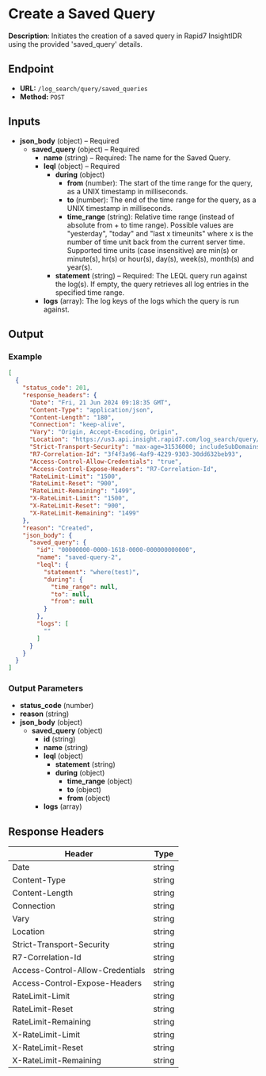 # Create a Saved Query

**Description**: Initiates the creation of a saved query in Rapid7 InsightIDR using the provided 'saved_query' details.

## Endpoint

- **URL:** `/log_search/query/saved_queries`
- **Method:** `POST`
## Inputs

- **json_body** (object) – Required
  - **saved_query** (object) – Required
    - **name** (string) – Required: The name for the Saved Query.
    - **leql** (object) – Required
      - **during** (object)
        - **from** (number): The start of the time range for the query, as a UNIX timestamp in milliseconds.
        - **to** (number): The end of the time range for the query, as a UNIX timestamp in milliseconds.
        - **time_range** (string): Relative time range (instead of absolute from + to time range). Possible values are "yesterday", "today" and "last x timeunits" where x is the number of time unit back from the current server time. Supported time units (case insensitive) are min(s) or minute(s), hr(s) or hour(s), day(s), week(s), month(s) and year(s).
      - **statement** (string) – Required: The LEQL query run against the log(s). If empty, the query retrieves all log entries in the specified time range.
    - **logs** (array): The log keys of the logs which the query is run against.
## Output

### Example

```json
[
  {
    "status_code": 201,
    "response_headers": {
      "Date": "Fri, 21 Jun 2024 09:18:35 GMT",
      "Content-Type": "application/json",
      "Content-Length": "180",
      "Connection": "keep-alive",
      "Vary": "Origin, Accept-Encoding, Origin",
      "Location": "https://us3.api.insight.rapid7.com/log_search/query/saved_queries/00000000-0000-1618-0000-000000000000",
      "Strict-Transport-Security": "max-age=31536000; includeSubDomains",
      "R7-Correlation-Id": "3f4f3a96-4af9-4229-9303-30dd632beb93",
      "Access-Control-Allow-Credentials": "true",
      "Access-Control-Expose-Headers": "R7-Correlation-Id",
      "RateLimit-Limit": "1500",
      "RateLimit-Reset": "900",
      "RateLimit-Remaining": "1499",
      "X-RateLimit-Limit": "1500",
      "X-RateLimit-Reset": "900",
      "X-RateLimit-Remaining": "1499"
    },
    "reason": "Created",
    "json_body": {
      "saved_query": {
        "id": "00000000-0000-1618-0000-000000000000",
        "name": "saved-query-2",
        "leql": {
          "statement": "where(test)",
          "during": {
            "time_range": null,
            "to": null,
            "from": null
          }
        },
        "logs": [
          ""
        ]
      }
    }
  }
]
```
### Output Parameters

- **status_code** (number)
- **reason** (string)
- **json_body** (object)
  - **saved_query** (object)
    - **id** (string)
    - **name** (string)
    - **leql** (object)
      - **statement** (string)
      - **during** (object)
        - **time_range** (object)
        - **to** (object)
        - **from** (object)
    - **logs** (array)
## Response Headers

| Header | Type |
|--------|------|
| Date | string |
| Content-Type | string |
| Content-Length | string |
| Connection | string |
| Vary | string |
| Location | string |
| Strict-Transport-Security | string |
| R7-Correlation-Id | string |
| Access-Control-Allow-Credentials | string |
| Access-Control-Expose-Headers | string |
| RateLimit-Limit | string |
| RateLimit-Reset | string |
| RateLimit-Remaining | string |
| X-RateLimit-Limit | string |
| X-RateLimit-Reset | string |
| X-RateLimit-Remaining | string |